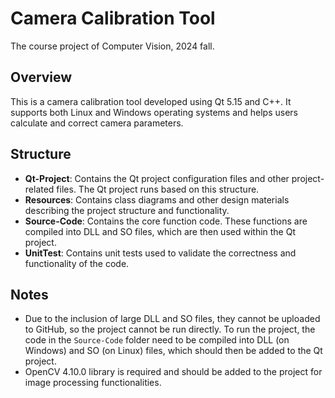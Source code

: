 # Camera Calibration Tool

The course project of Computer Vision, 2024 fall.

## Overview

This is a camera calibration tool developed using Qt 5.15 and C++. It supports both Linux and Windows operating systems and helps users calculate and correct camera parameters.

## Structure

- **Qt-Project**: Contains the Qt project configuration files and other project-related files. The Qt project runs based on this structure.
- **Resources**: Contains class diagrams and other design materials describing the project structure and functionality.
- **Source-Code**: Contains the core function code. These functions are compiled into DLL and SO files, which are then used within the Qt project.
- **UnitTest**: Contains unit tests used to validate the correctness and functionality of the code.

## Notes
- Due to the inclusion of large DLL and SO files, they cannot be uploaded to GitHub, so the project cannot be run directly. To run the project, the code in the `Source-Code` folder need to be compiled into DLL (on Windows) and SO (on Linux) files, which should then be added to the Qt project. 
- OpenCV 4.10.0 library is required and should be added to the project for image processing functionalities. 

